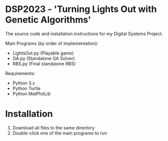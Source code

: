 # DSP2023 - 'Turning Lights Out with Genetic Algorithms'
The source code and installation instructions for my Digital Systems Project.

Main Programs (by order of implementation):
- LightsOut.py (Playable game)
- GA.py (Standalone GA Solver)
- RBS.py (Final standalone RBS)

Requirements:
- Python 3.x
- Python Turtle
- Python MatPlotLib

# Installation
1. Download all files to the same directory
2. Double-click one of the main programs to run
